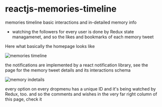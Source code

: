 # reactjs-memories-timeline
memories timeline basic interactions and in-detailed memory info
 - watching the followers for every user is done by Redux state managamenet, and so the likes and bookmarks of each memory tweet

Here what basically the homepage looks like

![memories timeline](https://github.com/Ebrahim-Ramadan/reactjs-memories-timeline/assets/65041082/9d30d596-6607-42a7-8d3a-7e484272f56b)


the notifications are implemented by a react notification library, see the page for the memory tweet details and its interactions schema

![memory indetails](https://github.com/Ebrahim-Ramadan/reactjs-memories-timeline/assets/65041082/f527d357-f715-44f9-adac-922a75c41157)


every option on every dropmenu has a unique ID and it's being watched by Redux, too. and so the comments and wishes in the very far right column of this page, check it
